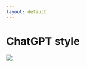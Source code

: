 ```yaml
---
layout: default
---
```


# ChatGPT style

<div class="mt-16">
    <img class="w-130" src="/context.2.png">
</div>
